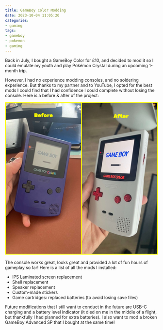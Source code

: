 ```yaml
---
title: GameBoy Color Modding
date: 2023-10-04 11:05:20
categories: 
- gaming
tags:
- gameboy
- pokemon
- gaming
---
```


Back in July, I bought a GameBoy Color for £10, and decided to mod it so I could emulate my youth and play Pokémon Crystal during an upcoming 1-month trip.

However, I had no experience modding consoles, and no soldering experience. But thanks to my partner and to YouTube, I opted for the best mods I could find that I had confidence I could complete without losing the console. Here is a before & after of the project:

![Before and after modding the GameBoy Color console](./GBC-Modding/gbc_before_after.jpg)

<!--more-->

The console works great, looks great and provided a lot of fun hours of gameplay so far! Here is a list of all the mods I installed:

* IPS Laminated screen replacement
* Shell replacement
* Speaker replacement
* Custom-made stickers
* Game cartridges: replaced batteries (to avoid losing save files)

Future modifications that I still want to conduct in the future are USB-C charging and a battery level indicator (it died on me in the middle of a flight, but thankfully I had planned for extra batteries). I also want to mod a broken GameBoy Advanced SP that I bought at the same time!